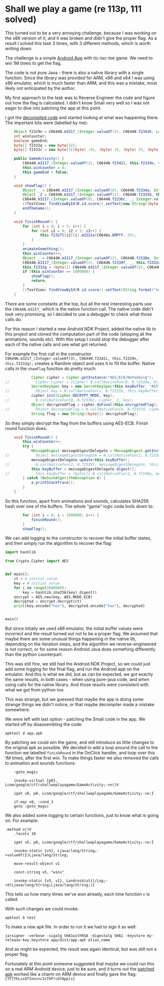 # Shall we play a game (re 113p, 111 solved)

This turned out to be a very annoying challenge, because I was working on the x86 version of it, and it was broken and didn't give the proper flag.
As a result I solved this task 3 times, with 3 different methods, which is worth writing down.

The challenge is a simple [Android App](app.apk) with tic-tac-toe game.
We need to win 1M times to get the flag.

The code is not pure Java - there is also a native library with a single function.
Since the library was provided for ARM, x86 and x64 I was using x86 emulator, which is much faster than ARM, and this was a mistake, most likely not anticipated by the author.

My first approach to the task was to Reverse Engineer the code and figure out how the flag is calculated.
I didn't know Smali very well so I was not eager to dive into patching the app at this point.

I got the [decompiled code](app_source.zip) and started looking at what was happening there.
The important bits were (labelled by me):

```java
    Object f2329n = C0644N.m3217_(Integer.valueOf(3), C0644N.f2341h, Long.valueOf((((((((1416127776 + 1869507705) + 544696686) + 1852403303) + 544042870) + 1696622963) + 544108404) + 544501536) + 1886151033));
    int winCounter;
    boolean gameEnd;
    byte[] f2332q = new byte[32];
    byte[] f2333r = new byte[]{(byte) -61, (byte) 15, (byte) 25, (byte) -115, (byte) -46, (byte) -11, (byte) 65, (byte) -3, (byte) 34, (byte) 93, (byte) -39, (byte) 98, (byte) 123, (byte) 17, (byte) 42, (byte) -121, (byte) 60, (byte) 40, (byte) -60, (byte) -112, (byte) 77, (byte) 111, (byte) 34, (byte) 14, (byte) -31, (byte) -4, (byte) -7, (byte) 66, (byte) 116, (byte) 108, (byte) 114, (byte) -122};

    public GameActivity() {
        C0644N.m3217_(Integer.valueOf(3), C0644N.f2342i, this.f2329n, this.f2332q);
        this.winCounter = 0;
        this.gameEnd = false;
    }

    void showFlag() {
        Object _ = C0644N.m3217_(Integer.valueOf(0), C0644N.f2334a, Integer.valueOf(0));
        Object _2 = C0644N.m3217_(Integer.valueOf(1), C0644N.f2335b, this.f2332q, Integer.valueOf(1));
        C0644N.m3217_(Integer.valueOf(0), C0644N.f2336c, _, Integer.valueOf(2), _2);
        ((TextView) findViewById(R.id.score)).setText(new String((byte[]) C0644N.m3217_(Integer.valueOf(0), C0644N.f2337d, _, this.f2333r)));
        endTheGame();
    }

    void finishRound() {
        for (int i = 0; i < 3; i++) {
            for (int i2 = 0; i2 < 3; i2++) {
                this.f2327l[i2][i].m3222a(C0648a.EMPTY, 25);
            }
        }
        animateSomething();
        this.winCounter++;
        Object _ = C0644N.m3217_(Integer.valueOf(2), C0644N.f2338e, Integer.valueOf(2));
        C0644N.m3217_(Integer.valueOf(2), C0644N.f2339f, _, this.f2332q);
        this.f2332q = (byte[]) C0644N.m3217_(Integer.valueOf(2), C0644N.f2340g, _);
        if (this.winCounter == 1000000) {
            showFlag();
            return;
        }
        ((TextView) findViewById(R.id.score)).setText(String.format("%d / %d", new Object[]{Integer.valueOf(this.winCounter), Integer.valueOf(1000000)}));
    }
```

There are some constants at the top, but all the rest interesting parts use the `C0644N.m3217_` which is the native function call.
The native code didn't look very promising, so I decided to use a debugger to check what those calls do.

For this reason I started a new Android NDK Project, added the native lib to this project and cloned the computation part of the code (skipping all the animations, sounds etc).
With this setup I could stop the debugger after each of the native calls and see what got returned.

For example the first call in the constructor `C0644N.m3217_(Integer.valueOf(3), C0644N.f2342i, this.f2329n, this.f2332q);` creates a Random object and uses it to fill the buffer.
Native calls in the `showFlag` function do pretty much:

```java
            Cipher cipher = Cipher.getInstance("AES/ECB/NoPadding");
//            Cipher cipher = (Cipher) N.callNativeFun(0, N.f2334a, 0);
            SecretKeySpec key = new SecretKeySpec(this.keyBuffer, "AES");
//            Object key = N.callNativeFun(1, N.f2335b, this.keyBuffer, 1);
            cipher.init(Cipher.DECRYPT_MODE, key);
//            N.callNativeFun(0, N.f2336c, cipher, 2, key);
            Object decryptedFlag = cipher.doFinal(this.encryptedFlag);
//            Object decryptedFlag = N.callNativeFun(0, N.f2337d, cipher, this.encryptedFlag);
            String flag = new String((byte[]) decryptedFlag);
```

So they simply decrypt the flag from the buffers using AES-ECB.
Finish round function does:

```java
    void finishRound() {
        this.winCounter++;
        try {
            MessageDigest messageDigestDelegate = MessageDigest.getInstance("SHA-256");
//            Object messageDigestDelegate = N.callNativeFun(2, N.f2338e, 2);
            messageDigestDelegate.update(this.keyBuffer);
//            N.callNativeFun(2, N.f2339f, messageDigestDelegate, this.keyBuffer);
            this.keyBuffer = messageDigestDelegate.digest();
//            this.keyBuffer = (byte[]) N.callNativeFun(2, N.f2340g, messageDigestDelegate);
        } catch (NoSuchAlgorithmException e) {
            e.printStackTrace();
        }
    }
```

So this function, apart from animations and sounds, calculates SHA256 hash over one of the buffers.
The whole "game" logic code boils down to:

```java
        for (int i = 0; i < 1000000; i++) {
            finishRound();
        }
        showFlag();
```


We can add logging to the constructor to recover the initial buffer states, and then simply run the algorithm to recover the flag:

```python
import hashlib

from Crypto.Cipher import AES


def main():
    ct = # initial value
    key = # initial value
    for i in range(1000000):
        key = hashlib.sha256(key).digest()
    encrypt = AES.new(key, AES.MODE_ECB)
    decrypted = encrypt.decrypt(ct)
    print(key.encode("hex"), decrypted.encode("hex"), decrypted)


main()
```

But since intially we used x86 emulator, the initial buffer values were incorrect and the result turned out not to be a proper flag.
We assumed that maybe there are some unusual things happening in the native lib, depending on the iteration steps, and the algorithm we reverse-engineered is not correct, or for some reason Android Java does something differently than the python counterpart.

This was still fine, we still had the Android NDK Project, so we could just add some logging for the final flag, and run the Android app on the emulator.
And this is what we did, but as can be expected, we got exactly the same results, in both cases - when using pure-java code, and when using calls for the native library.
And those results were consistent with what we got from python too.

This was strange, but we guessed that maybe the app is doing some strange things we didn't notice, or that maybe decompiler made a mistake somewhere.

We were left with last option - patching the Smali code in the app.
We started off by disassembling the code:

```
apktool d app.apk
```

By patching we could win the game, and still introduce as little changes to the original apk as possible.
We decided to add a loop around the call to the function we labelled `finishRound` in the OnClick handler, and loop over this 1M times, after the first win.
To make things faster we also removed the calls to animation and sounds functions:

```
	:goto_magic
	
    invoke-virtual {p0}, Lcom/google/ctf/shallweplayagame/GameActivity;->n()V
	
	iget v0, p0, Lcom/google/ctf/shallweplayagame/GameActivity;->o:I
	
	if-eqz v0, :cond_3
	goto :goto_magic
```


We also added some logging to certain functions, just to know what is going on.
For example:

```
.method n()V
    .locals 10
	
	iget v5, p0, Lcom/google/ctf/shallweplayagame/GameActivity;->o:I

    invoke-static {v5}, Ljava/lang/String;->valueOf(I)Ljava/lang/String;

    move-result-object v1
	
	const-string v5, "wins"

    invoke-static {v5, v1}, Landroid/util/Log;->d(Ljava/lang/String;Ljava/lang/String;)I
```

This tells us how many times we've won already, each time function `n` is called.

With such changes we could invoke:

```
apktool b test
```

To make a new apk file.
In order to run it we had to sign it as well:

```
jarsigner -verbose -sigalg SHA1withRSA -digestalg SHA1 -keystore my-release-key.keystore app/dist/app.apk alias_name
```

And as might be expected, the result was again identical, but was still not a proper flag.

Fortunately at this point someone suggested that maybe we could run this on a real ARM Android device, just to be sure, and it turns out the [patched apk](app_patched.apk) worked like a charm on ARM device and finally gave the flag: `CTF{ThLssOfInncncIsThPrcOfAppls}`
